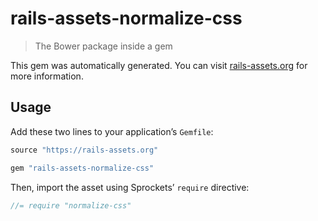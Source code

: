# rails-assets-normalize-css

> The Bower package inside a gem

This gem was automatically generated. You can visit [rails-assets.org](https://rails-assets.org) for more information.

## Usage

Add these two lines to your application’s `Gemfile`:

```ruby
source "https://rails-assets.org"

gem "rails-assets-normalize-css"
```

Then, import the asset using Sprockets’ `require` directive:

```js
//= require "normalize-css"
```

